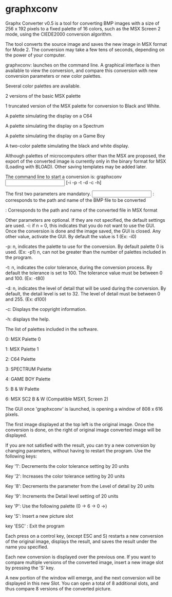 # graphxconv
 Graphx Converter v0.5 is a tool for converting BMP images with a size of 256 x 192 pixels to a fixed palette of 16 colors, such as the MSX Screen 2 mode, using the CIEDE2000 conversion algorithm.

The tool converts the source image and saves the new image in MSX format for Mode 2. The conversion may take a few tens of seconds, depending on the power of your computer.

graphxconv: launches on the command line. A graphical interface is then available to view the conversion, and compare this conversion with new conversion parameters or new color palettes.

Several color palettes are available.

2 versions of the basic MSX palette

1 truncated version of the MSX palette for conversion to Black and White.

A palette simulating the display on a C64

A palette simulating the display on a Spectrum

A palette simulating the display on a Game Boy

A two-color palette simulating the black and white display.

Although palettes of microcomputers other than the MSX are proposed, the export of the converted image is currently only in the binary format for MSX (Loading with BLOAD). Other saving templates may be added later.

The command line to start a conversion is: 
graphxconv <Input file> <output file> [-i<n> -p<n> -t<n> -d<n> -c -h]

The first two parameters are mandatory. 
<Input file> : corresponds to the path and name of the BMP file to be converted

<output file>: Corresponds to the path and name of the converted file in MSX format

Other parameters are optional. If they are not specified, the default settings are used. 
-i<n>: if n = 0, this indicates that you do not want to use the GUI. 
	Once the conversion is done and the image saved, the GUI is closed. 
	Any other value, activate the GUI. By default the value is 1 (Ex: -i0)

-p<n>: n, indicates the palette to use for the conversion. 
	By default palette 0 is used. (Ex: -p1) 
	n, can not be greater than the number of palettes included in the program.

-t<n>: n, indicates the color tolerance, during the conversion process. 
	By default the tolerance is set to 100. 
	The tolerance value must be between 0 and 100. (Ex: -t80)

-d<n>: n, indicates the level of detail that will be used during the conversion. 
	By default, the detail level is set to 32. 
	The level of detail must be between 0 and 255. (Ex: d100)

-c: Displays the copyright information. 

-h: displays the help.

The list of palettes included in the software.

0: MSX Palette 0 

1: MSX Palette 1 

2: C64 Palette 

3: SPECTRUM Palette 

4: GAME BOY Palette 

5: B & W Palette 

6: MSX SC2 B & W (Compatible MSX1, Screen 2)

The GUI once 'graphxconv' is launched, is opening a window of 808 x 616 pixels.

The first image displayed at the top left is the original image. Once the conversion is done, on the right of original image converted image will be displayed.

If you are not satisfied with the result, you can try a new conversion by changing parameters, without having to restart the program. Use the following keys:

Key '1': Decrements the color tolerance setting by 20 units 

Key '2': Increases the color tolerance setting by 20 units 

Key '8': Decrements the parameter from the Level of detail by 20 units 

Key '9': Increments the Detail level setting of 20 units

key 'P': Use the following palette (0 -> 6 -> 0 ->) 

key 'S': Insert a new picture slot

key 'ESC' : Exit the program

Each press on a control key, (except ESC and S) restarts a new conversion of the original image, displays the result, and saves the result under the name you specified. 

Each new conversion is displayed over the previous one. If you want to compare multiple versions of the converted image, insert a new image slot by pressing the 'S' key. 

A new portion of the window will emerge, and the next conversion will be displayed in this new Slot. You can open a total of 8 additional slots, and thus compare 8 versions of the converted picture.


